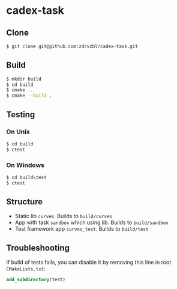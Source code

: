 # cadex-task

## Clone
```bash
$ git clone git@github.com:zdrvzbl/cadex-task.git
```

## Build
```bash
$ mkdir build
$ cd build
$ cmake ..
$ cmake --build .
```

## Testing
### On Unix
```bash
$ cd build
$ ctest
```
### On Windows 
```cmd
$ cd build\test
$ ctest
```

## Structure
- Static lib `curves`. Builds to `build/curves`
- App with task `sandbox` which using lib. Builds to `build/sandbox`
- Test framework app `curves_test`. Builds to `build/test`

## Troubleshooting
If build of tests fails, you can disable it by removing this line in root `CMakeLists.txt`:
```cmake
add_subdirectory(test)
```
